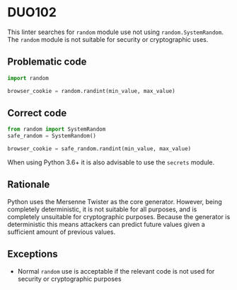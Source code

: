 # DUO102

This linter searches for `random` module use not using `random.SystemRandom`.
The `random` module is not suitable for security or cryptographic uses.

## Problematic code

```python
import random

browser_cookie = random.randint(min_value, max_value)
```

## Correct code

```python
from random import SystemRandom
safe_random = SystemRandom()

browser_cookie = safe_random.randint(min_value, max_value)
```

When using Python 3.6+ it is also advisable to use the `secrets` module.

## Rationale

Python uses the Mersenne Twister as the core generator. However, being
completely deterministic, it is not suitable for all purposes, and is
completely unsuitable for cryptographic purposes. Because the generator is
deterministic this means attackers can predict future values given a
sufficient amount of previous values.

## Exceptions

- Normal `random` use is acceptable if the relevant code is not used for security or cryptographic purposes
